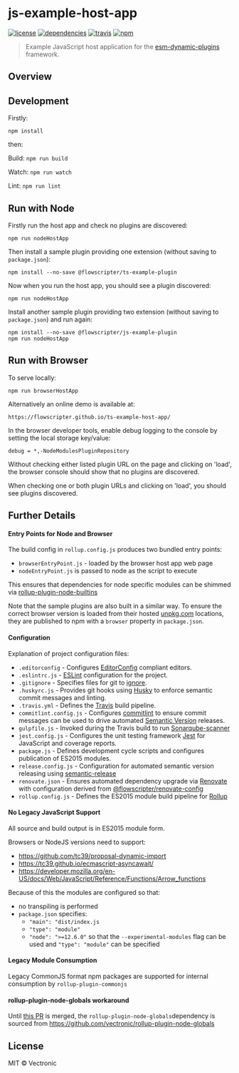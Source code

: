 # js-example-host-app
[![license](https://img.shields.io/github/license/flowscripter/js-example-host-app.svg)](https://github.com/flowscripter/js-example-host-app/blob/master/LICENSE.md)
[![dependencies](https://img.shields.io/david/flowscripter/js-example-host-app.svg)](https://david-dm.org/flowscripter/js-example-host-app)
[![travis](https://api.travis-ci.com/flowscripter/js-example-host-app.svg)](https://travis-ci.com/flowscripter/js-example-host-app)
[![npm](https://img.shields.io/npm/v/@flowscripter/js-example-host-app.svg)](https://www.npmjs.com/package/@flowscripter/js-example-host-app)

> Example JavaScript host application for the [esm-dynamic-plugins](https://github.com/flowscripter/esm-dynamic-plugins) framework.

## Overview

## Development

Firstly: 

```
npm install
```

then:

Build: `npm run build`

Watch: `npm run watch`

Lint: `npm run lint`

## Run with Node

Firstly run the host app and check no plugins are discovered:
 
    npm run nodeHostApp

Then install a sample plugin providing one extension (without saving to `package.json`):

    npm install --no-save @flowscripter/ts-example-plugin

Now when you run the host app, you should see a plugin discovered:

    npm run nodeHostApp

Install another sample plugin providing two extension (without saving to `package.json`) and run again:

    npm install --no-save @flowscripter/js-example-plugin
    npm run nodeHostApp

## Run with Browser

To serve locally:

    npm run browserHostApp

Alternatively an online demo is available at:
 
    https://flowscripter.github.io/ts-example-host-app/

In the browser developer tools, enable debug logging to the console by setting the local storage key/value:

    debug = *,-NodeModulesPluginRepository

Without checking either listed plugin URL on the page and clicking on 'load', the browser console should show that no plugins are discovered.

When checking one or both plugin URLs and clicking on 'load', you should see plugins discovered.
 
## Further Details

#### Entry Points for Node and Browser

The build config in `rollup.config.js` produces two bundled entry points:
 
* `browserEntryPoint.js` - loaded by the browser host app web page
* `nodeEntryPoint.js` is passed to node as the script to execute

This ensures that dependencies for node specific modules can be shimmed via [rollup-plugin-node-builtins](https://github.com/calvinmetcalf/rollup-plugin-node-builtins)  

Note that the sample plugins are also built in a similar way. To ensure the correct browser version is loaded from their
hosted [unpkg.com](https://unpkg.com) locations, they are published to npm with a `browser` property in `package.json`.    

#### Configuration
Explanation of project configuration files:

* `.editorconfig` - Configures [EditorConfig](https://editorconfig.org) compliant editors.
* `.eslintrc.js` - [ESLint](https://eslint.org) configuration for the project.
* `.gitignore` - Specifies files for git to [ignore](https://git-scm.com/docs/gitignore). 
* `.huskyrc.js` - Provides git hooks using [Husky](https://github.com/typicode/husky) to enforce semantic commit messages and linting.   
* `.travis.yml` - Defines the [Travis](https://travis-ci.com) build pipeline.
* `commitlint.config.js` - Configures [commitlint](https://conventional-changelog.github.io/commitlint) to ensure commit messages can be used to drive automated [Semantic Version](https://semver.org) releases.
* `gulpfile.js` - Invoked during the Travis build to run [Sonarqube-scanner](https://github.com/bellingard/sonar-scanner-npm)  
* `jest.config.js` - Configures the unit testing framework [Jest](https://jestjs.io) for JavaScript and coverage reports. 
* `package.js` - Defines development cycle scripts and configures publication of ES2015 modules. 
* `release.config.js` - Configuration for automated semantic version releasing using [semantic-release](https://semantic-release.gitbook.io/semantic-release/)
* `renovate.json` - Ensures automated dependency upgrade via [Renovate](https://renovatebot.com) with configuration derived from [@flowscripter/renovate-config](https://www.npmjs.com/package/@flowscripter/renovate-config)
* `rollup.config.js` - Defines the ES2015 module build pipeline for [Rollup](https://rollupjs.org/guide/en)

#### No Legacy JavaScript Support

All source and build output is in ES2015 module form. 

Browsers or NodeJS versions need to support:

* https://github.com/tc39/proposal-dynamic-import
* https://tc39.github.io/ecmascript-asyncawait/
* https://developer.mozilla.org/en-US/docs/Web/JavaScript/Reference/Functions/Arrow_functions

Because of this the modules are configured so that:
 
* no transpiling is performed
* `package.json` specifies:
    * `"main": "dist/index.js`
    * `"type": "module"`
    * `"node": ">=12.6.0"` so that the `--experimental-modules` flag can be used and `"type": "module"` can be specified

#### Legacy Module Consumption
 
Legacy CommonJS format npm packages are supported for internal consumption by `rollup-plugin-commonjs`

#### rollup-plugin-node-globals workaround

Until [this PR](https://github.com/calvinmetcalf/rollup-plugin-node-globals/pull/15) is merged, the 
`rollup-plugin-node-globals`dependency is sourced from https://github.com/vectronic/rollup-plugin-node-globals 

## License

MIT © Vectronic
